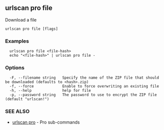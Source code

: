 ## urlscan pro file

Download a file

```
urlscan pro file [flags]
```

### Examples

```
  urlscan pro file <file-hash>
  echo "<file-hash>" | urlscan pro file -
```

### Options

```
  -F, --filename string   Specify the name of the ZIP file that should be downloaded (defaults to <hash>.zip)
  -f, --force             Enable to force overwriting an existing file
  -h, --help              help for file
  -p, --password string   The password to use to encrypt the ZIP file (default "urlscan!")
```

### SEE ALSO

* [urlscan pro](urlscan_pro.md)	 - Pro sub-commands

